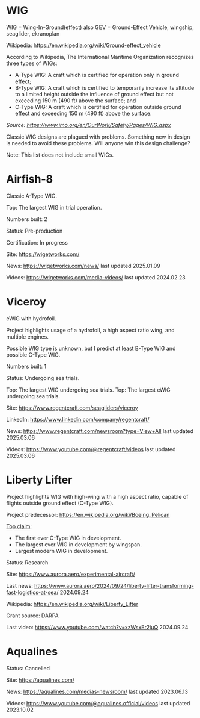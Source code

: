 WIG
===

WIG = Wing-In-Ground(effect)
also GEV = Ground-Effect Vehicle, wingship, seaglider, ekranoplan

Wikipedia: https://en.wikipedia.org/wiki/Ground-effect_vehicle

According to Wikipedia, The International Maritime Organization recognizes three types of WIGs:
- A-Type WIG: A craft which is certified for operation only in ground effect;
- B-Type WIG: A craft which is certified to temporarily increase its altitude to a limited height outside the influence of ground effect but not exceeding 150 m (490 ft) above the surface; and
- C-Type WIG: A craft which is certified for operation outside ground effect and exceeding 150 m (490 ft) above the surface.

*Source: https://www.imo.org/en/OurWork/Safety/Pages/WIG.aspx*

Classic WIG designs are plagued with problems. Something new in design is needed to avoid these problems.
Will anyone win this design challenge?

Note: This list does not include small WIGs.



# Airfish-8

Classic A-Type WIG.

Top: The largest WIG in trial operation.

Numbers built: 2

Status: Pre-production

Certification: In progress

Site: https://wigetworks.com/

News: https://wigetworks.com/news/ last updated 2025.01.09

Videos: https://wigetworks.com/media-videos/ last updated 2024.02.23 



# Viceroy

eWIG with hydrofoil.

Project highlights usage of a hydrofoil, a high aspect ratio wing, and multiple engines.

Possible WIG type is unknown, but I predict at least B-Type WIG and possible C-Type WIG.

Numbers built: 1

Status: Undergoing sea trials.

Top: The largest WIG undergoing sea trials.
Top: The largest eWIG undergoing sea trials.

Site: https://www.regentcraft.com/seagliders/viceroy

LinkedIn: https://www.linkedin.com/company/regentcraft/

News: https://www.regentcraft.com/newsroom?type=View+All last updated 2025.03.06

Videos: https://www.youtube.com/@regentcraft/videos last updated 2025.03.06



# Liberty Lifter

Project highlights WIG with high-wing with a high aspect ratio, capable of flights outside ground effect (C-Type WIG).

Project predecessor: https://en.wikipedia.org/wiki/Boeing_Pelican

[Top claim](readme.md#top-claim):
- The first ever C-Type WIG in development.
- The largest ever WIG in development by wingspan.
- Largest modern WIG in development.

Status: Research

Site: https://www.aurora.aero/experimental-aircraft/

Last news: https://www.aurora.aero/2024/09/24/liberty-lifter-transforming-fast-logistics-at-sea/ 2024.09.24

Wikipedia: https://en.wikipedia.org/wiki/Liberty_Lifter

Grant source: DARPA

Last video: https://www.youtube.com/watch?v=xzWsxEr2juQ 2024.09.24



# Aqualines

Status: Cancelled

Site: https://aqualines.com/

News: https://aqualines.com/medias-newsroom/ last updated 2023.06.13

Videos: https://www.youtube.com/@aqualines.official/videos last updated 2023.10.02


